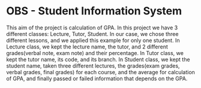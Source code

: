 # OBS - Student Information System
This aim of the project is calculation of GPA.
In this project we have 3 different classes: Lecture, Tutor, Student.
In our case, we chose three different lessons, and we applied this example for only one student.
In Lecture class, we kept the lecture name, the tutor, and 2 different grades(verbal note, exam note) and their percentage.
In Tutor class, we kept the tutor name, its code, and its branch.
In Student class, we kept the student name, taken three different lectures, the grades(exam grades, verbal grades, final grades) for each course, and the average for calculation of GPA,
and finally passed or failed information that depends on the GPA.
